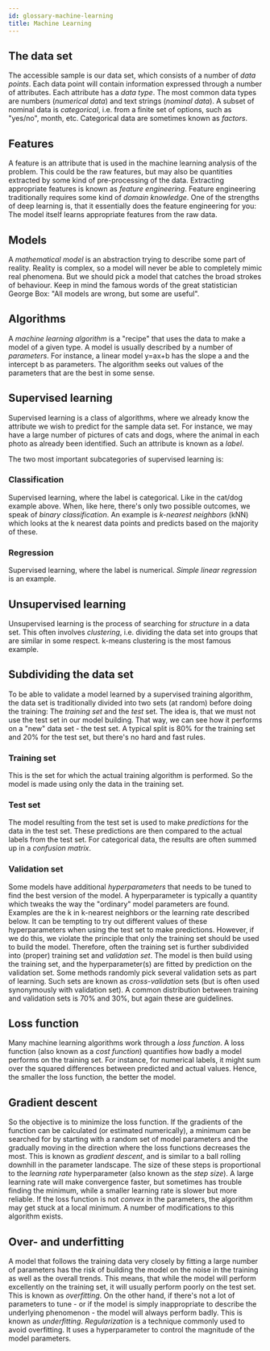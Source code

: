 ```yaml
---
id: glossary-machine-learning
title: Machine Learning
---
```


## The data set
The accessible sample is our data set, which consists of a number of _data points_. Each data point will contain information expressed through a number of attributes. Each attribute has a _data type_. The most common data types are numbers (_numerical data_) and text strings (_nominal data_). A subset of nominal data is _categorical_, i.e. from a finite set of options, such as "yes/no", month, etc. Categorical data are sometimes known as _factors_.

## Features
A feature is an attribute that is used in the machine learning analysis of the problem. This could be the raw features, but may also be quantities extracted by some kind of pre-processing of the data. Extracting appropriate features is known as _feature engineering_. Feature engineering traditionally requires some kind of _domain knowledge_. One of the strengths of deep learning is, that it essentially does the feature engineering for you: The model itself learns appropriate features from the raw data.

## Models
A _mathematical model_ is an abstraction trying to describe some part of reality. Reality is complex, so a model will never be able to completely mimic real phenomena. But we should pick a model that catches the broad strokes of behaviour. Keep in mind the famous words of the great statistician George Box: "All models are wrong, but some are useful".

## Algorithms
A _machine learning algorithm_ is a "recipe" that uses the data to make a model of a given type. A model is usually described by a number of _parameters_. For instance, a linear model y=ax+b has the slope a and the intercept b as parameters. The algorithm seeks out values of the parameters that are the best in some sense.

## Supervised learning
Supervised learning is a class of algorithms, where we already know the attribute we wish to predict for the sample data set. For instance, we may have a large number of pictures of cats and dogs, where the animal in each photo as already been identified. Such an attribute is known as a _label_.

The two most important subcategories of supervised learning is:

### Classification
Supervised learning, where the label is categorical. Like in the cat/dog example above. When, like here, there's only two possible outcomes, we speak of _binary classification_. An example is _k-nearest neighbors_ (kNN) which looks at the k nearest data points and predicts based on the majority of these.

### Regression
Supervised learning, where the label is numerical. _Simple linear regression_ is an example.

## Unsupervised learning
Unsupervised learning is the process of searching for _structure_ in a data set. This often involves _clustering_, i.e. dividing the data set into groups that are similar in some respect. k-means clustering is the most famous example.

## Subdividing the data set
To be able to validate a model learned by a supervised training algorithm, the data set is traditionally divided into two sets (at random) before doing the training: The _training set_ and the _test_ set. The idea is, that we must not use the test set in our model building. That way, we can see how it performs on a "new" data set - the test set. A typical split is 80% for the training set and 20% for the test set, but there's no hard and fast rules.

### Training set
This is the set for which the actual training algorithm is performed. So the model is made using only the data in the training set.

### Test set
The model resulting from the test set is used to make _predictions_ for the data in the test set. These predictions are then compared to the actual labels from the test set. For categorical data, the results are often summed up in a _confusion matrix_.

### Validation set
Some models have additional _hyperparameters_ that needs to be tuned to find the best version of the model. A hyperparameter is typically a quantity which tweaks the way the "ordinary" model parameters are found. Examples are the k in k-nearest neighbors or the learning rate described below. It can be tempting to try out different values of these hyperparameters when using the test set to make predictions. However, if we do this, we violate the principle that only the training set should be used to build the model. Therefore, often the training set is further subdivided into (proper) training set and _validation set_. The model is then build using the training set, and the hyperparameter(s) are fitted by prediction on the validation set. Some methods randomly pick several validation sets as part of  learning. Such sets are known as _cross-validation_ sets (but is often used synonymously with validation set). A common distribution between training and validation sets is 70% and 30%, but again these are guidelines.

## Loss function
Many machine learning algorithms work through a _loss function_. A loss function (also known as a _cost function_) quantifies how badly a model performs on the training set. For instance, for numerical labels, it might sum over the squared differences between predicted and actual values. Hence, the smaller the loss function, the better the model.

## Gradient descent
So the objective is to minimize the loss function. If the gradients of the function can be calculated (or estimated numerically), a minimum can be searched for by starting with a random set of model parameters and the gradually moving in the direction where the loss functions decreases the most. This is known as _gradient descent_, and is similar to a ball rolling downhill in the parameter landscape. The size of these steps is proportional to the _learning rate_ hyperparameter (also known as the _step size_). A large learning rate will make convergence faster, but sometimes has trouble finding the minimum, while a smaller learning rate is slower but more reliable. If the loss function is not _convex_ in the parameters, the algorithm may get stuck at a local minimum. A number of modifications to this algorithm exists.

## Over- and underfitting
A model that follows the training data very closely by fitting a large number of parameters has the risk of building the model on the noise in the training as well as the overall trends. This means, that while the model will perform excellently on the training set, it will usually perform poorly on the test set. This is known as _overfitting_. On the other hand, if there's not a lot of parameters to tune - or if the model is simply inappropriate to describe the underlying phenomenon - the model will always perform badly. This is known as _underfitting_. _Regularization_ is a technique commonly used to avoid overfitting. It uses a hyperparameter to control the magnitude of the model parameters.